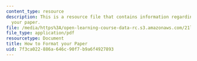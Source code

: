 ```yaml
---
content_type: resource
description: This is a resource file that contains information regarding how to format
  your paper.
file: /media/https%3A/open-learning-course-data-rc.s3.amazonaws.com/21l-705-major-authors-rewriting-genesis-paradise-lost-and-twentieth-century-fantasy-spring-2009/7f3ca022886a646c90f7b9a6f4927893_MIT21L_705S09_assn04.pdf
file_type: application/pdf
resourcetype: Document
title: How to Format your Paper
uid: 7f3ca022-886a-646c-90f7-b9a6f4927893
---
```

